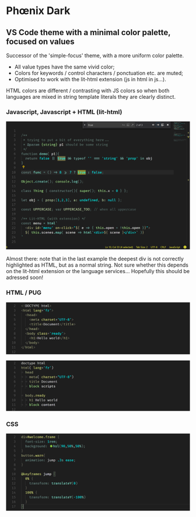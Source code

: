 # Phœnix Dark

## VS Code theme with a minimal color palette, focused on values 

Successor of the 'simple-focus' theme, with a more uniform color palette.

- All value types have the same vivid color;
- Colors for keywords / control characters / ponctuation etc. are muted;
- Optimised to work with the lit-html extension (js in html in js...).

HTML colors are different / contrasting with JS colors so when both languages are mixed in string template literals they are clearly distinct.

### Javascript, Javascript + HTML (lit-html)

![js demo](./screenshots/javascript.png)

Almost there: note that in the last example the deepest div is not correctly highlighted as HTML, but as a normal string. Not sure whether this depends on the lit-html extension or the language services... Hopefully this should be adressed soon!

### HTML / PUG

![html screenshot](./screenshots/html.png)

![pug screenshot](./screenshots/pug.png)

### CSS

![css screenshot](./screenshots/css.png)
